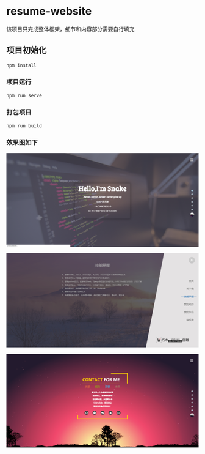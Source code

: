 # resume-website
该项目只完成整体框架，细节和内容部分需要自行填充

## 项目初始化
```
npm install
```

### 项目运行
```
npm run serve
```

### 打包项目
```
npm run build
```

### 效果图如下
![效果展示图，如无法显示，请下载项目查看](readmeImages/1.png)

![效果展示图，如无法显示，请下载项目查看](readmeImages/2.png)

![效果展示图，如无法显示，请下载项目查看](readmeImages/3.png)


